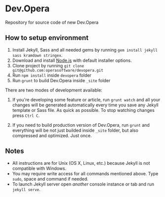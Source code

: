 # Dev.Opera

Repository for source code of new Dev.Opera

## How to setup environment

1. Install Jekyll, Sass and all needed gems by running `gem install jekyll sass kramdown stringex`.
2. Download and install [Node.js](http://nodejs.org) with default installer options.
3. Clone project by running `git clone git@github.com:operasoftware/devopera.git`
4. Run `npm install` inside `devopera` folder
5. Run `grunt` to build Dev.Opera inside `_site` folder

There are two modes of development available:

1. If you're developing some feature or article, run `grunt watch` and all your changes will be generated automatically every time you save any Jekyll template or Sass file. As quick as possible. To stop watching changes press `Ctrl C`.

2. If you need to build production version of Dev.Opera, run `grunt` and everything will be not just builded inside `_site` folder, but also compressed and optimized. Just once.

## Notes

- All instructions are for Unix (OS X, Linux, etc.) because Jekyll is not compatible with Windows.
- You may require write access for all commands mentioned above. Type `sudo`, space and command if needed.
- To launch Jekyll server open _another_ console instance or tab and run `jekyll serve`.